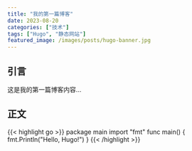 ```yaml
---
title: "我的第一篇博客"
date: 2023-08-20
categories: ["技术"]
tags: ["Hugo", "静态网站"]
featured_image: /images/posts/hugo-banner.jpg
---
```


## 引言
这是我的第一篇博客内容...

## 正文
{{< highlight go >}}
package main
import "fmt"
func main() {
  fmt.Println("Hello, Hugo!")
}
{{< /highlight >}}
